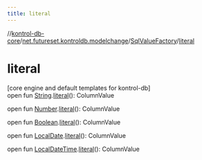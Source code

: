 ```yaml
---
title: literal
---
```

//[kontrol-db-core](../../../index.html)/[net.futureset.kontroldb.modelchange](../index.html)/[SqlValueFactory](index.html)/[literal](literal.html)



# literal



[core engine and default templates for kontrol-db]\
open fun [String](https://kotlinlang.org/api/latest/jvm/stdlib/kotlin/-string/index.html).[literal](literal.html)(): ColumnValue

open fun [Number](https://kotlinlang.org/api/latest/jvm/stdlib/kotlin/-number/index.html).[literal](literal.html)(): ColumnValue

open fun [Boolean](https://kotlinlang.org/api/latest/jvm/stdlib/kotlin/-boolean/index.html).[literal](literal.html)(): ColumnValue

open fun [LocalDate](https://docs.oracle.com/javase/8/docs/api/java/time/LocalDate.html).[literal](literal.html)(): ColumnValue

open fun [LocalDateTime](https://docs.oracle.com/javase/8/docs/api/java/time/LocalDateTime.html).[literal](literal.html)(): ColumnValue




